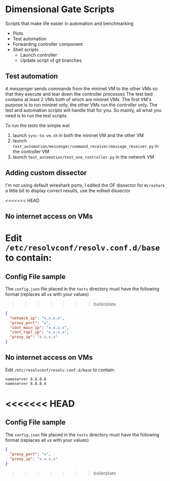 # Dimensional Gate Scripts 
 
Scripts that make life easier in automation and benchmarking 
- Plots 
- Test automation 
- Forwarding controller component
- Shell scripts
    - Launch controller
    - Update script of git branches

## Test automation
A messenger sends commands from the mininet VM to the other VMs so that they
execute and tear down the controller processes 
The test bed contains at least 2 VMs both of which are mininet VMs. The first
VM's purpose is to run mininet only, the other VMs run the controller
only. The test and automation scripts will handle that for you. So mainly, all 
what you need is to run the test scripts. 
 
To run the tests the simple wat 
1) launch `sync-to-vm.sh` in both the mininet VM and the other VM 
2) launch `test_automation/messenger/command_receiver/message_receiver.py` in
the controller VM 
3) launch `test_automation/test_one_controller.py` in the network VM 

## Adding custom dissector
I'm not using default wireshark ports, I edited the OF dissector for `Wireshark` a little bit
to display correct results, use the edited dissector

<<<<<<< HEAD
## No internet access on VMs
Edit `/etc/resolvconf/resolv.conf.d/base` to contain:
=======
## Config File sample
The `config.json` file placed in the `tests` directory must have the following format (replaces all `x`s with your values)
>>>>>>> boilerplate

```JSON
{
  "network_ip": "x.x.x.x",
  "proxy_port": "x",
  "cont_main_ip": "x.x.x.x",
  "cont_repl_ip": "x.x.x.x",
  "proxy_ip": "x.x.x.x"
}
```

## No internet access on VMs
Edit `/etc/resolvconf/resolv.conf.d/base` to contain:

```
nameserver 8.8.8.8
nameserver 8.8.8.4
```
<<<<<<< HEAD
=======

## Config File sample
The `config.json` file placed in the `tests` directory must have the following format (replaces all `x`s with your values)

```JSON
{
  "proxy_port": "x",
  "proxy_ip": "x.x.x.x"
}
```
>>>>>>> boilerplate
